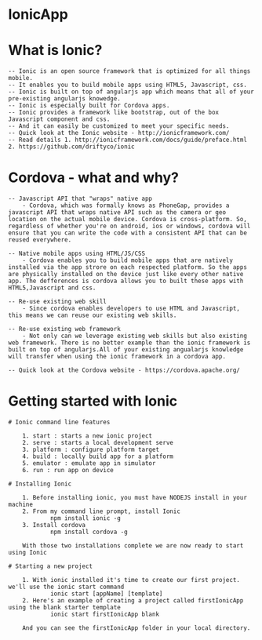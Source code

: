 # IonicApp


# What is Ionic?

	-- Ionic is an open source framework that is optimized for all things mobile.
	-- It enables you to build mobile apps using HTML5, Javascript, css.
	-- Ionic is built on top of angularjs app which means that all of your pre-existing angularjs knowedge.
	-- Ionic is especially built for Cordova apps.
	-- Ionic provides a framework like bootstrap, out of the box Javascript component and css.
	-- And it can easily be customized to meet your specific needs.
	-- Quick look at the Ionic website - http://ionicframework.com/
	-- Read details 1. http://ionicframework.com/docs/guide/preface.html 2. https://github.com/driftyco/ionic

# Cordova - what and why?

	-- Javascript API that "wraps" native app
		- Cordova, which was formally knows as PhoneGap, provides a javascript API that wraps native API such as the camera or geo location on the actual mobile device. Cordova is cross-platform. So, regardless of whether you're on android, ios or windows, cordova will ensure that you can write the code with a consistent API that can be reused everywhere.

	-- Native mobile apps using HTML/JS/CSS
		- Cordova enables you to build mobile apps that are natively installed via the app strore on each respected platform. So the apps are physically installed on the device just like every other native app. The defferences is cordova allows you to built these apps with HTML5,Javascript and css.

	-- Re-use existing web skill
		- Since cordova enables developers to use HTML and Javascript, this means we can reuse our existing web skills. 

	-- Re-use existing web framework
		- Not only can we leverage existing web skills but also existing web framework. There is no better example than the ionic framework is built on top of angularjs.All of your existing angualarjs knowledge will transfer when using the ionic framework in a cordova app.

	-- Quick look at the Cordova website - https://cordova.apache.org/

# Getting started with Ionic

	# Ionic command line features

		1. start : starts a new ionic project
		2. serve : starts a local development serve
		3. platform : configure platform target
		4. build : locally build app for a platform
		5. emulator : emulate app in simulator
		6. run : run app on device

	# Installing Ionic

		1. Before installing ionic, you must have NODEJS install in your machine
		2. From my command line prompt, install Ionic
				npm install ionic -g
		3. Install cordova
				npm install cordova -g

		With those two installations complete we are now ready to start using Ionic

	# Starting a new project

		1. With ionic installed it's time to create our first project. we'll use the ionic start command
				ionic start [appName] [template]
		2. Here's an example of creating a project called firstIonicApp using the blank starter template
				ionic start firstIonicApp blank

		And you can see the firstIonicApp folder in your local directory.


